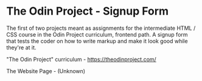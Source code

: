 # The Odin Project - Signup Form

The first of two projects meant as assignments for the intermediate HTML / CSS course in the Odin Project curriculum, frontend path.
A signup form that tests the coder on how to write markup and make it look good while they're at it.

"The Odin Project" curriculum - https://theodinproject.com/

The Website Page - (Unknown)
